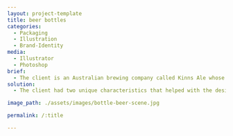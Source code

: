 ```yaml
---
layout: project-template
title: beer bottles
categories:
  - Packaging
  - Illustration
  - Brand-Identity
media:
  - Illustrator
  - Photoshop
brief:
  - The client is an Australian brewing company called Kinns Ale whose core values revolve around creating premium hand-crafted beers that are suitable for the Australian palate.
solution:
  - The client had two unique characteristics that helped with the design concept. Firstly they were originally Scottish settlers. Secondly, their beer is famous for being brewed with water from a secret spring. I wanted to have a strong bond between water, Australia and Scotland.  So my new beer is called Fiere (pronounced feer) – Scottish word for comrade, mate or companion. And My logo is a Scottish otter and an Australian Platypus frolicking in the water together.

image_path: ./assets/images/bottle-beer-scene.jpg

permalink: /:title

---
```

